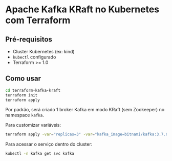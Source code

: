 # Apache Kafka KRaft no Kubernetes com Terraform

## Pré-requisitos

- Cluster Kubernetes (ex: kind)
- `kubectl` configurado
- Terraform >= 1.0

## Como usar

```sh
cd terraform-kafka-kraft
terraform init
terraform apply
```

Por padrão, será criado 1 broker Kafka em modo KRaft (sem Zookeeper) no namespace `kafka`.

Para customizar variáveis:

```sh
terraform apply -var="replicas=3" -var="kafka_image=bitnami/kafka:3.7.0-debian-11-r0"
```

Para acessar o serviço dentro do cluster:

```sh
kubectl -n kafka get svc kafka
```
